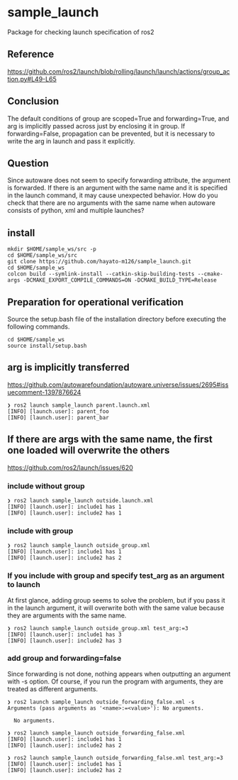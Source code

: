 # sample_launch

Package for checking launch specification of ros2

## Reference

<https://github.com/ros2/launch/blob/rolling/launch/launch/actions/group_action.py#L49-L65>

## Conclusion

The default conditions of group are scoped=True and forwarding=True, and arg is implicitly passed across just by enclosing it in group.
If forwarding=False, propagation can be prevented, but it is necessary to write the arg in launch and pass it explicitly.

## Question

Since autoware does not seem to specify forwarding attribute, the argument is forwarded.
If there is an argument with the same name and it is specified in the launch command, it may cause unexpected behavior.
How do you check that there are no arguments with the same name when autoware consists of python, xml and multiple launches?

## install

```shell
mkdir $HOME/sample_ws/src -p
cd $HOME/sample_ws/src
git clone https://github.com/hayato-m126/sample_launch.git
cd $HOME/sample_ws
colcon build --symlink-install --catkin-skip-building-tests --cmake-args -DCMAKE_EXPORT_COMPILE_COMMANDS=ON -DCMAKE_BUILD_TYPE=Release
````

## Preparation for operational verification

Source the setup.bash file of the installation directory before executing the following commands.

```shell
cd $HOME/sample_ws
source install/setup.bash
```

## arg is implicitly transferred

<https://github.com/autowarefoundation/autoware.universe/issues/2695#issuecomment-1397876624>

```shell
❯ ros2 launch sample_launch parent.launch.xml 
[INFO] [launch.user]: parent_foo
[INFO] [launch.user]: parent_bar
```

## If there are args with the same name, the first one loaded will overwrite the others

<https://github.com/ros2/launch/issues/620>

### include without group

```shell
❯ ros2 launch sample_launch outside.launch.xml 
[INFO] [launch.user]: include1 has 1
[INFO] [launch.user]: include2 has 1
```

### include with group

```shell
❯ ros2 launch sample_launch outside_group.xml 
[INFO] [launch.user]: include1 has 1
[INFO] [launch.user]: include2 has 2
```

### If you include with group and specify test_arg as an argument to launch

At first glance, adding group seems to solve the problem, but if you pass it in the launch argument, it will overwrite both with the same value because they are arguments with the same name.

```shell
❯ ros2 launch sample_launch outside_group.xml test_arg:=3
[INFO] [launch.user]: include1 has 3
[INFO] [launch.user]: include2 has 3
```

### add group and forwarding=false

Since forwarding is not done, nothing appears when outputting an argument with -s option.
Of course, if you run the program with arguments, they are treated as different arguments.

```shell
❯ ros2 launch sample_launch outside_forwarding_false.xml -s
Arguments (pass arguments as '<name>:=<value>'): No arguments.

  No arguments.

❯ ros2 launch sample_launch outside_forwarding_false.xml 
[INFO] [launch.user]: include1 has 1
[INFO] [launch.user]: include2 has 2

❯ ros2 launch sample_launch outside_forwarding_false.xml test_arg:=3
[INFO] [launch.user]: include1 has 1
[INFO] [launch.user]: include2 has 2
```
